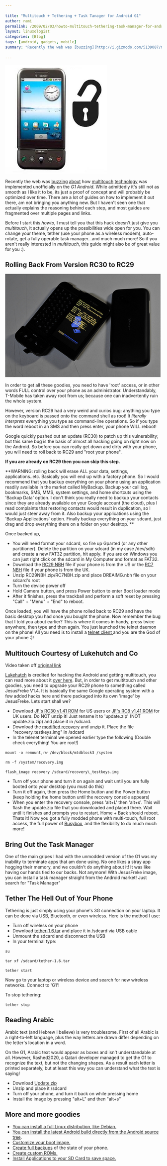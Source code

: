 ```yaml
---

title: "Multitouch + Tethering + Task Tanager for Android G1"
author: rami
permalink: /2009/02/03/howto-multitouch-tethering-task-manager-for-android-g1/
layout: linuxologist 
categories: [Blog]
tags: [android, gadgets, mobile]
summary: "Recently the web was [buzzing](http://i.gizmodo.com/5139087/multitouch-implemented-on-g1-android-unofficially) [about](http://www.engadget.com/2009/01/25/get-your-hack-on-unofficial-multi-touch-support-released-for-an/) how [multitouch](http://www.talkandroid.com/556-android-g1-multitouch/) [technology](http://androidcommunity.com/multitouch-hack-for-t-mobile-g1-video-demo-20090126/) was implemented unofficially on the *G1 Android*. While admittedly it's still not as smooth as I like it to be, its just a proof of concept and will probably be optimized over time. There are a lot of guides on how to implement it out there, am not bringing you anything new. But I haven't seen one that actually explains the reasoning behind each step, and most guides are fragmented over multiple pages and links."

---
```


![g1-android-jailbreak](/assets/images/content/blog/g1-android-jailbreak.jpg)

Recently the web was [buzzing](http://i.gizmodo.com/5139087/multitouch-implemented-on-g1-android-unofficially) [about](http://www.engadget.com/2009/01/25/get-your-hack-on-unofficial-multi-touch-support-released-for-an/) how [multitouch](http://www.talkandroid.com/556-android-g1-multitouch/) [technology](http://androidcommunity.com/multitouch-hack-for-t-mobile-g1-video-demo-20090126/) was implemented unofficially on the *G1 Android*. While admittedly it's still not as smooth as I like it to be, its just a proof of concept and will probably be optimized over time. There are a lot of guides on how to implement it out there, am not bringing you anything new. But I haven't seen one that actually explains the reasoning behind each step, and most guides are fragmented over multiple pages and links.

Before I start this *howto*, I must tell you that this hack doesn't just give you *multitouch*, it actually opens up the possibilities wide open for you. You can change your theme, tether (use your phone as a wireless modem), auto-rotate, get a fully operable task manager...and much much more! So if you aren't really interested in *multitouch*, this guide might also be of great value for you :).

## Rolling Back From Version RC30 to RC29

![g1-android-jailbreak-1](/assets/images/content/blog/g1-android-jailbreak-2.jpg)

In order to get all these goodies, you need to have 'root' access, or in other words FULL control over your phone as an administrator. Understandably, T-Mobile has taken away root from us; because one can inadvertently ruin the whole system.

However, version RC29 had a very weird and curios bug: anything you type on the keyboard is passed onto the command shell as root! It *literally interprets* everything you type as command-line operations. So if you type the word reboot in an SMS and then press enter, your phone WILL reboot! 

Google quickly pushed out an update (RC30) to patch up this vulnerability; but this same bug is the basis of almost all hacking going on right now on the Android. So before you can really get down and dirty with your phone, you will need to roll back to RC29 and "root your phone".

**If you are already on RC29 then you can skip this step.**

**WARNING: rolling back will erase ALL your data, settings, applications..etc. Basically you will end up with a factory phone. So I would recommend that you backup everything on your phone using an application readily available in the market called MyBackup. Backup your call log, bookmarks, SMS, MMS, system settings, and home shortcuts using the 'Backup Data' option. I don't think you really need to backup your contacts since they are already available on your Google account (the cloud), plus I read complaints that restoring contacts would result in duplication, so I would just steer away from it. Also backup your applications using the 'Backup Applications' option. Finally backup everything on your sdcard, just drag and drop everything there on a folder on your desktop. **

Once backed up,

* You will need format your sdcard, so fire up Gparted (or any other partitioner). Delete the partition on your sdcard (in my case /dev/sdh) and create a new FAT32 partition, hit apply.  If you are on Windows you can just right click on the sdcard in My Computer and format as FAT32.
* Download the [RC29 NBH](http://android-dls.com/files/upload/DREAIMG.nbh "http://android-dls.com/files/upload/DREAIMG.nbh") file if your phone is from the US or the [RC7 NBH](http://android-dls.com/files/upload/uk/DREAIMG.NBH "http://android-dls.com/files/upload/uk/DREAIMG.NBH") file if your phone is from the UK.
* Unzip RC29NBH.zip/RC7NBH.zip and place DREAIMG.nbh file on your sdcard's root
* Turn the device power off
* Hold Camera button, and press Power button to enter Boot loader mode
* After it finishes, press the trackball and perform a soft reset by pressing "Call" + "Menu" + "End" to reboot.

Once loaded, you will have the phone rolled back to RC29 and have the basic desktop you had once you bought the phone. Now remember the bug that I told you about earlier? This is where it comes in handy, press twice anywhere, then type and then again. You just launched the telnet daemon on the phone! All you need is to install a [telnet client ](http://android-dls.com/files/apps/Telnet.apk)and you are the God of your phone :)!

## Multitouch Courtesy of Lukehutch and Co

Video taken off [original link](https://www.youtube.com/watch?v=2ZEshnuQcno)

[Lukehutch](http://lukehutch.wordpress.com) is credited for hacking the Android and getting multitouch, you can read more about it [over here](http://lukehutch.wordpress.com/2009/01/25/get-multi-touch-support-on-your-t-mobile-g1-today/). But, in order to get multitouch and other goodies, you need to upgrade your RC29 phone to something called JesusFreke V1.4\. It is basically the same Google operating system with a few added hacks here and there packaged into its own 'image' by JesusFreke. Lets start shall we?

* Download [JF's RC30 v1.41 ROM](http://android-dls.com/files/jf/v1.41/JFv1.41_RC30.zip "http://android-dls.com/files/jf/v1.41/JFv1.41_RC30.zip") for US users or [JF's RC8 v1.41 ROM](http://android-dls.com/files/jf/v1.41/JFv1.41_RC8.zip "http://android-dls.com/files/jf/v1.41/JFv1.41_RC8.zip") for UK users. Do NOT unzip it! Just rename it to 'update.zip' (NOT update.zip.zip) and place it in /sdcard.
* Download the [modified recovery](http://android-dls.com/files/jf/AndroidMod.zip "http://android-dls.com/files/jf/AndroidMod.zip") and unzip it. Place the file "recovery\_testkeys.img" in /sdcard
* In the telenet terminal we opened earlier type the following (Double check everything! You are root!)

`mount -o remount,rw /dev/block/mtdblock3 /system` 

`rm -f /system/recovery.img` 

`flash_image recovery /sdcard/recovery\_testkeys.img`

* Turn off your phone and turn it on again and wait until you are fully booted onto your desktop (you must do this)
* Turn it off again, then press the Home button and the Power button (keep holding the home button until the recovery console appears)
* When you enter the recovery console, press 'alt+L' then 'alt+s'. This will flash the update.zip file that you downloaded and placed there. Wait until it finishes and prompts you to restart. Home + Back should reboot.
Thats it! Now you got a fully modded phone with multi-touch, full root access, the full power of [Busybox](http://en.wikipedia.org/wiki/BusyBox), and the flexibility to do much much more!

## Bring Out the Task Manager

One of the main gripes I had with the unmodded version of the G1 was my inability to terminate apps that am done using. No one likes a stray app hogging their memory, and we couldn't do anything about it! It was like having our hands tied to our backs. Not anymore! With JesusFreke image, you can install a task manager straight from the Android market! Just search for "Task Manager"

## Tether The Hell Out of Your Phone

Tethering is just simply using your phone's 3G connection on your laptop. It can be done via USB, Bluetooth, or even wireless. Here is the method I use:
* Turn off wireless on your phone
* Download [tether-1.6.tar](http://www.parrothd.com/tether-1.6.tar) and place it in /sdcard via USB cable
* Unmount the sdcard and disconnect the USB
* In your terminal type:

`su` 

`tar xf /sdcard/tether-1.6.tar` 

`tether start` 

Now go to your laptop or wireless device and search for new wireless networks. Connect to 'G1'!

To stop tethering: 

`tether stop`

## Reading Arabic

Arabic text (and Hebrew I believe) is very troublesome. First of all Arabic is a right-to-left language, plus the way letters are drawn differ depending on the letter's location in a word.

On the G1, Arabic text would appear as boxes and isn't understandable at all. However, Rashed2020, a Qatari developer managed to get the G1 to recognize the text, but not the changing shapes. As a result each letter is printed separately, but at least this way you can understand what the text is saying!

* Download [Update.zip](http://www.2shared.com/file/4721532/c336ef8d/update.html)
* Unzip and place it /sdcard
* Turn off your phone, and turn it back on while pressing home
* Install the image by pressing "alt+L" and then "alt+s"

## More and more goodies

* [You can install a full Linux distribution, like Debian.](http://www.saurik.com/id/10)
* [You can install the latest Android build directly from the Android source tree](http://www.koushikdutta.com/2008/12/building-android-source-and-deploying.html).
* [Customize your boot image.](http://forum.xda-developers.com/showthread.php?t=456071)
* [Create full backups](http://forum.xda-developers.com/showthread.php?t=459830) of the state of your phone.
* [Create custom ROMs.](http://forum.xda-developers.com/showthread.php?t=466174)
* [Install Applications to your SD Card to save space.](http://forum.xda-developers.com/showthread.php?t=462882)
